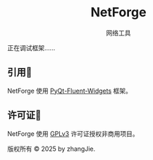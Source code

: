 <h1 align="center">
NetForge
</h1>
<p align="center">
  网络工具
</p>


<p>
正在调试框架......
</p>

## 引用👀

NetForge 使用 [PyQt-Fluent-Widgets](https://github.com/zhiyiYo/PyQt-Fluent-Widgets) 框架。

## 许可证📄

NetForge 使用 [GPLv3](./LICENSE) 许可证授权非商用项目。

版权所有 © 2025 by zhangJie.